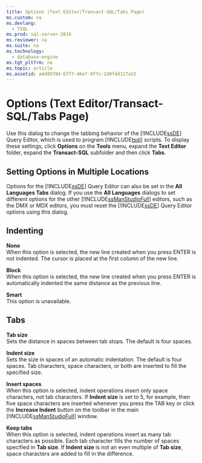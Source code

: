 ```yaml
---
title: Options (Text Editor/Transact-SQL/Tabs Page)
ms.custom: na
ms.devlang: 
  - TSQL
ms.prod: sql-server-2016
ms.reviewer: na
ms.suite: na
ms.technology: 
  - database-engine
ms.tgt_pltfrm: na
ms.topic: article
ms.assetid: a4499784-67f7-46ef-9f7c-2d0fdd117a52
---
```

# Options (Text Editor/Transact-SQL/Tabs Page)
  Use this dialog to change the tabbing behavior of the [!INCLUDE[ssDE](../../../../Token\Other/ssDE_md.md)] Query Editor, which is used to program [!INCLUDE[tsql](../../../../Token\Other/tsql_md.md)] scripts. To display these settings, click **Options** on the **Tools** menu, expand the **Text Editor** folder, expand the **Transact\-SQL** subfolder and then click **Tabs**.  
  
## Setting Options in Multiple Locations  
 Options for the [!INCLUDE[ssDE](../../../../Token\Other/ssDE_md.md)] Query Editor can also be set in the **All Languages Tabs** dialog. If you use the **All Languages** dialogs to set different options for the other [!INCLUDE[ssManStudioFull](../../../../Token\Other/ssManStudioFull_md.md)] editors, such as the DMX or MDX editors, you must reset the [!INCLUDE[ssDE](../../../../Token\Other/ssDE_md.md)] Query Editor options using this dialog.  
  
## Indenting  
 **None**  
 When this option is selected, the new line created when you press ENTER is not indented. The cursor is placed at the first column of the new line.  
  
 **Block**  
 When this option is selected, the new line created when you press ENTER is automatically indented the same distance as the previous line.  
  
 **Smart**  
 This option is unavailable.  
  
## Tabs  
 **Tab size**  
 Sets the distance in spaces between tab stops. The default is four spaces.  
  
 **Indent size**  
 Sets the size in spaces of an automatic indentation. The default is four spaces. Tab characters, space characters, or both are inserted to fill the specified size.  
  
 **Insert spaces**  
 When this option is selected, indent operations insert only space characters, not tab characters. If **Indent size** is set to 5, for example, then five space characters are inserted whenever you press the TAB key or click the **Increase Indent** button on the toolbar in the main [!INCLUDE[ssManStudioFull](../../../../Token\Other/ssManStudioFull_md.md)] window.  
  
 **Keep tabs**  
 When this option is selected, indent operations insert as many tab characters as possible. Each tab character fills the number of spaces specified in **Tab size**. If **Indent size** is not an even multiple of **Tab size**, space characters are added to fill in the difference.  
  
  